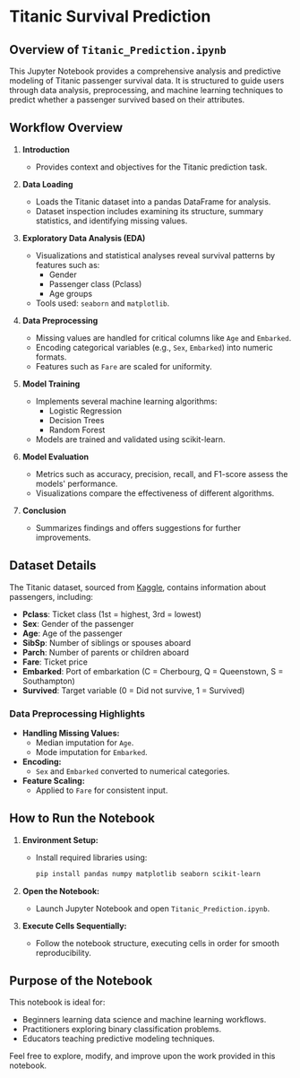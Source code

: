 # Titanic Survival Prediction

## Overview of `Titanic_Prediction.ipynb`

This Jupyter Notebook provides a comprehensive analysis and predictive modeling of Titanic passenger survival data. It is structured to guide users through data analysis, preprocessing, and machine learning techniques to predict whether a passenger survived based on their attributes.

## Workflow Overview

1. **Introduction**
   - Provides context and objectives for the Titanic prediction task.

2. **Data Loading**
   - Loads the Titanic dataset into a pandas DataFrame for analysis.
   - Dataset inspection includes examining its structure, summary statistics, and identifying missing values.

3. **Exploratory Data Analysis (EDA)**
   - Visualizations and statistical analyses reveal survival patterns by features such as:
     - Gender
     - Passenger class (Pclass)
     - Age groups
   - Tools used: `seaborn` and `matplotlib`.

4. **Data Preprocessing**
   - Missing values are handled for critical columns like `Age` and `Embarked`.
   - Encoding categorical variables (e.g., `Sex`, `Embarked`) into numeric formats.
   - Features such as `Fare` are scaled for uniformity.

5. **Model Training**
   - Implements several machine learning algorithms:
     - Logistic Regression
     - Decision Trees
     - Random Forest
   - Models are trained and validated using scikit-learn.

6. **Model Evaluation**
   - Metrics such as accuracy, precision, recall, and F1-score assess the models' performance.
   - Visualizations compare the effectiveness of different algorithms.

7. **Conclusion**
   - Summarizes findings and offers suggestions for further improvements.

## Dataset Details

The Titanic dataset, sourced from [Kaggle](https://www.kaggle.com/c/titanic/data), contains information about passengers, including:

- **Pclass**: Ticket class (1st = highest, 3rd = lowest)
- **Sex**: Gender of the passenger
- **Age**: Age of the passenger
- **SibSp**: Number of siblings or spouses aboard
- **Parch**: Number of parents or children aboard
- **Fare**: Ticket price
- **Embarked**: Port of embarkation (C = Cherbourg, Q = Queenstown, S = Southampton)
- **Survived**: Target variable (0 = Did not survive, 1 = Survived)

### Data Preprocessing Highlights
- **Handling Missing Values:**
  - Median imputation for `Age`.
  - Mode imputation for `Embarked`.
- **Encoding:**
  - `Sex` and `Embarked` converted to numerical categories.
- **Feature Scaling:**
  - Applied to `Fare` for consistent input.

## How to Run the Notebook

1. **Environment Setup:**
   - Install required libraries using:
     ```bash
     pip install pandas numpy matplotlib seaborn scikit-learn
     ```

2. **Open the Notebook:**
   - Launch Jupyter Notebook and open `Titanic_Prediction.ipynb`.

3. **Execute Cells Sequentially:**
   - Follow the notebook structure, executing cells in order for smooth reproducibility.

## Purpose of the Notebook
This notebook is ideal for:
- Beginners learning data science and machine learning workflows.
- Practitioners exploring binary classification problems.
- Educators teaching predictive modeling techniques.

Feel free to explore, modify, and improve upon the work provided in this notebook.

